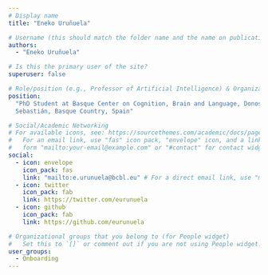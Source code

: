 ```yaml
---
# Display name
title: "Eneko Uruñuela"

# Username (this should match the folder name and the name on publications)
authors:
  - "Eneko Uruñuela"

# Is this the primary user of the site?
superuser: false

# Role/position (e.g., Professor of Artificial Intelligence) & Organizations/Affiliations
position:
  "PhD Student at Basque Center on Cognition, Brain and Language, Donostia-San
  Sebastián, Basque Country, Spain"

# Social/Academic Networking
# For available icons, see: https://sourcethemes.com/academic/docs/page-builder/#icons
#   For an email link, use "fas" icon pack, "envelope" icon, and a link in the
#   form "mailto:your-email@example.com" or "#contact" for contact widget.
social:
  - icon: envelope
    icon_pack: fas
    link: "mailto:e.urunuela@bcbl.eu" # For a direct email link, use "mailto:test@example.org".
  - icon: twitter
    icon_pack: fab
    link: https://twitter.com/eurunuela
  - icon: github
    icon_pack: fab
    link: https://github.com/eurunuela

# Organizational groups that you belong to (for People widget)
#   Set this to `[]` or comment out if you are not using People widget.
user_groups:
  - Onboarding
---
```


